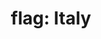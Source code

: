 ---
layout: smileys&emotion
title: "flag: Italy"
emoji: flag_italy
permalink: 🇮🇹.html
image: assets/img/3moji/flag_italy.png
---